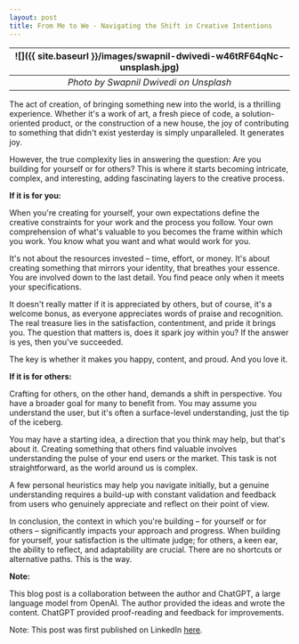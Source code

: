 ```yaml
---
layout: post
title: From Me to We - Navigating the Shift in Creative Intentions
---
```


| ![]({{ site.baseurl }}/images/swapnil-dwivedi-w46tRF64qNc-unsplash.jpg) |
| :---------------------------------------------------------------------: |
|                 _Photo by Swapnil Dwivedi on Unsplash_                  |

The act of creation, of bringing something new into the world, is a thrilling experience. Whether it's a work of art, a fresh piece of code, a solution-oriented product, or the construction of a new house, the joy of contributing to something that didn't exist yesterday is simply unparalleled. It generates joy.

However, the true complexity lies in answering the question: Are you building for yourself or for others? This is where it starts becoming intricate, complex, and interesting, adding fascinating layers to the creative process.

**If it is for you:**

When you're creating for yourself, your own expectations define the creative constraints for your work and the process you follow. Your own comprehension of what's valuable to you becomes the frame within which you work. You know what you want and what would work for you.

It's not about the resources invested – time, effort, or money. It's about creating something that mirrors your identity, that breathes your essence. You are involved down to the last detail. You find peace only when it meets your specifications.

It doesn't really matter if it is appreciated by others, but of course, it's a welcome bonus, as everyone appreciates words of praise and recognition. The real treasure lies in the satisfaction, contentment, and pride it brings you. The question that matters is, does it spark joy within you? If the answer is yes, then you've succeeded.

The key is whether it makes you happy, content, and proud. And you love it.

**If it is for others:**

Crafting for others, on the other hand, demands a shift in perspective. You have a broader goal for many to benefit from. You may assume you understand the user, but it's often a surface-level understanding, just the tip of the iceberg.

You may have a starting idea, a direction that you think may help, but that's about it. Creating something that others find valuable involves understanding the pulse of your end users or the market. This task is not straightforward, as the world around us is complex.

A few personal heuristics may help you navigate initially, but a genuine understanding requires a build-up with constant validation and feedback from users who genuinely appreciate and reflect on their point of view.

In conclusion, the context in which you're building – for yourself or for others – significantly impacts your approach and progress. When building for yourself, your satisfaction is the ultimate judge; for others, a keen ear, the ability to reflect, and adaptability are crucial. There are no shortcuts or alternative paths. This is the way.

**Note:**

This blog post is a collaboration between the author and ChatGPT, a large language model from OpenAI.
The author provided the ideas and wrote the content.
ChatGPT provided proof-reading and feedback for improvements.

Note: This post was first published on LinkedIn [here](https://www.linkedin.com/pulse/from-me-we-navigating-shift-creative-intentions-mohit-mehta/).
